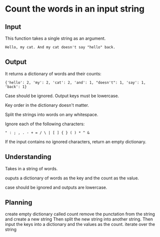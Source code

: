 # Count the words in an input string

## Input

This function takes a single string as an argument.

```
Hello, my cat. And my cat doesn't say "hello" back.
```

## Output

It returns a dictionary of words and their counts:

```
{'hello': 2, 'my': 2, 'cat': 2, 'and': 1, "doesn't": 1, 'say': 1, 'back': 1}
```

Case should be ignored. Output keys must be lowercase.

Key order in the dictionary doesn't matter.

Split the strings into words on any whitespace.

Ignore each of the following characters:

```
" : ; , . - + = / \ | [ ] { } ( ) * ^ &
```

If the input contains no ignored characters, return an empty dictionary.


## Understanding

Takes in a string of words. 

ouputs a dictionary of words as the key and the count as the value. 

case should be ignored and outputs are lowercase. 

## Planning

create empty dictionary called count
remove the punctation from the string and create a new string 
Then split the new string into another string. 
Then input the keys into a dictionary and the values as the count. 
iterate over the string 